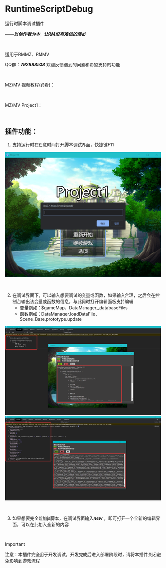 # RuntimeScriptDebug

运行时脚本调试插件

——***以创作者为本，让RM没有难做的演出***

<br/>

适用于RMMZ、RMMV

QQ群：***792888538***   欢迎反馈遇到的问题和希望支持的功能

<br/>

MZ/MV 视频教程(必看)：

<br/>

MZ/MV Project1：

<br/>

## 插件功能：

1. 支持运行时在任意时间打开脚本调试界面，快捷键F11

![断点](https://github.com/cafel176/RuntimeScriptDebug/blob/main/pic1.png?raw=true '调试界面')

<br/>

2. 在调试界面下，可以输入想要调试的变量或函数，如果输入合理，之后会在控制台输出该变量或函数的信息，与此同时打开编辑面板支持编辑
   * 变量例如：$gameMap、DataManager._databaseFiles
   * 函数例如：DataManager.loadDataFile、Scene_Base.prototype.update
   
![断点](https://github.com/cafel176/RuntimeScriptDebug/blob/main/pic2.png?raw=true '编辑界面-函数')
![断点](https://github.com/cafel176/RuntimeScriptDebug/blob/main/pic3.png?raw=true '编辑界面-变量')

<br/>

3. 如果想要完全新加js脚本，在调试界面输入***new*** ，即可打开一个全新的编辑界面，可以在此加入全新的内容

<br/>

> [!IMPORTANT] 
> 注意：本插件完全用于开发调试，开发完成后进入部署阶段时，请将本插件关闭避免影响到游戏流程
